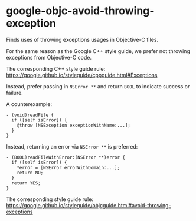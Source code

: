 google-objc-avoid-throwing-exception
====================================

Finds uses of throwing exceptions usages in Objective-C files.

For the same reason as the Google C++ style guide, we prefer not
throwing exceptions from Objective-C code.

The corresponding C++ style guide rule:
<https://google.github.io/styleguide/cppguide.html#Exceptions>

Instead, prefer passing in `NSError **` and return `BOOL` to indicate
success or failure.

A counterexample:

    - (void)readFile {
      if ([self isError]) {
        @throw [NSException exceptionWithName:...];
      }
    }

Instead, returning an error via `NSError **` is preferred:

    - (BOOL)readFileWithError:(NSError **)error {
      if ([self isError]) {
        *error = [NSError errorWithDomain:...];
        return NO;
      }
      return YES;
    }

The corresponding style guide rule:
<https://google.github.io/styleguide/objcguide.html#avoid-throwing-exceptions>
